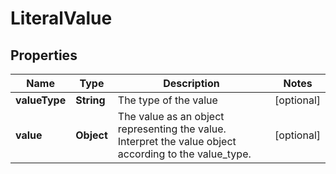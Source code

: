 # LiteralValue

## Properties
Name | Type | Description | Notes
------------ | ------------- | ------------- | -------------
**valueType** | **String** | The type of the value |  [optional]
**value** | **Object** | The value as an object representing the value. Interpret the value object according to the value_type.  |  [optional]
